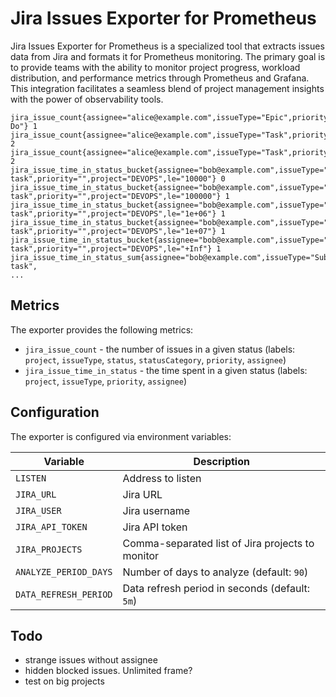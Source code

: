 # Jira Issues Exporter for Prometheus

Jira Issues Exporter for Prometheus is a specialized tool that extracts issues data from Jira and formats it for Prometheus monitoring. The primary goal is to provide teams with the ability to monitor project progress, workload distribution, and performance metrics through Prometheus and Grafana. This integration facilitates a seamless blend of project management insights with the power of observability tools.

```
jira_issue_count{assignee="alice@example.com",issueType="Epic",priority="",project="DEVOPS",status="TODO",statusCategory="To Do"} 1
jira_issue_count{assignee="alice@example.com",issueType="Task",priority="",project="DEVOPS",status="Aborted",statusCategory="Done"} 2
jira_issue_count{assignee="alice@example.com",issueType="Task",priority="",project="DEVOPS",status="Done",statusCategory="Done"} 2
jira_issue_time_in_status_bucket{assignee="bob@example.com",issueType="Sub-task",priority="",project="DEVOPS",le="10000"} 0
jira_issue_time_in_status_bucket{assignee="bob@example.com",issueType="Sub-task",priority="",project="DEVOPS",le="100000"} 1
jira_issue_time_in_status_bucket{assignee="bob@example.com",issueType="Sub-task",priority="",project="DEVOPS",le="1e+06"} 1
jira_issue_time_in_status_bucket{assignee="bob@example.com",issueType="Sub-task",priority="",project="DEVOPS",le="1e+07"} 1
jira_issue_time_in_status_bucket{assignee="bob@example.com",issueType="Sub-task",priority="",project="DEVOPS",le="+Inf"} 1
jira_issue_time_in_status_sum{assignee="bob@example.com",issueType="Sub-task",
...
```

## Metrics

The exporter provides the following metrics:
- `jira_issue_count` - the number of issues in a given status (labels: `project`, `issueType`, `status`, `statusCategory`, `priority`, `assignee`)
- `jira_issue_time_in_status` - the time spent in a given status (labels: `project`, `issueType`, `priority`, `assignee`)

## Configuration

The exporter is configured via environment variables:

| Variable              | Description                                      |
|-----------------------|--------------------------------------------------|
| `LISTEN`              | Address to listen                                |
| `JIRA_URL`            | Jira URL                                         |
| `JIRA_USER`           | Jira username                                    |
| `JIRA_API_TOKEN`      | Jira API token                                   |
| `JIRA_PROJECTS`       | Comma-separated list of Jira projects to monitor |
| `ANALYZE_PERIOD_DAYS` | Number of days to analyze (default: `90`)        |
| `DATA_REFRESH_PERIOD` | Data refresh period in seconds (default: `5m`)   |


## Todo

- strange issues without assignee
- hidden blocked issues. Unlimited frame? 
- test on big projects
